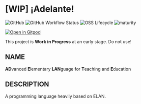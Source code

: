 # [WIP] ¡Adelante!
![GitHub](https://img.shields.io/github/license/tom65536/adelante)
![GitHub Workflow Status](https://img.shields.io/github/actions/workflow/status/tom65536/adelante/maven.yml)
![OSS Lifecycle](https://img.shields.io/osslifecycle/tom65536/adelante)
![maturity](https://img.shields.io/badge/maturity-%F0%9F%9A%A7%20WIP-red)

[![Open in Gitpod](https://gitpod.io/button/open-in-gitpod.svg)](https://gitpod.io/#https://github.com/tom6tt36/adelante)

This project is **Work in Progress** at an early stage. Do not use!

## NAME

**AD**vanced **E**lementary **LAN**guage for **T**eaching and **E**ducation

## DESCRIPTION

A programming language heavily based on ELAN.
